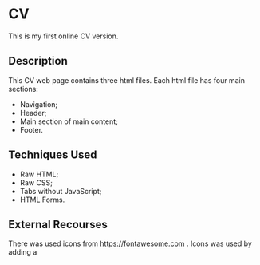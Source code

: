 # CV
This is my first online CV version.

## Description
This CV web page contains three html files. Each html file has four main sections:

* Navigation;
* Header;
* Main section of main content;
* Footer.

## Techniques Used

* Raw HTML;
* Raw CSS;
* Tabs without JavaScript;
* HTML Forms.

## External Recourses

There was used icons from https://fontawesome.com .
Icons was used by adding a <script> tag in html <head> section.